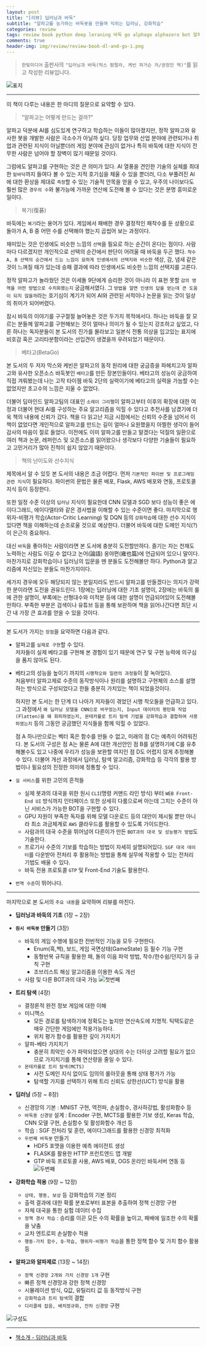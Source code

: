 ```yaml
---  
layout: post  
title: "[리뷰] 딥러닝과 바둑"  
subtitle: "알파고를 능가하는 바둑봇을 만들며 익히는 딥러닝, 강화학습"  
categories: review  
tags: review book python deep leraning 바둑 go alphago alphazero bot 알파고 알파고제로
comments: true  
header-img: img/review/review-book-dl-and-go-1.png
---  
```

  
> `한빛미디어` 출판사의 `"딥러닝과 바둑(막스 펌펄라, 케빈 퍼거슨 저/권정민 역)"`를 읽고 작성한 리뷰입니다.  

![표지](https://telegeam.github.io/assets/img/review/review-book-dl-and-go-1.png)  

---

이 책이 다루는 내용은 한 마디의 질문으로 요약할 수 있다.

> "알파고는 어떻게 만드는 걸까?"

알파고 덕분에 AI를 심도있게 연구하고 학습하는 이들이 많아졌지만, 정작 알파고와 유사한 봇을 개발한 사람은 극소수가 아닐까 싶다. 당장 업무와 산업 분야에 관련되거나 취업과 관련된 지식이 아닐뿐더러 게임 분야에 관심이 없거나 특히 바둑에 대한 지식이 전무한 사람은 넘어야 할 장벽이 많기 때문일 것이다.

그럼에도 알파고를 구현하는 것은 큰 의미가 있다. AI 열풍을 견인한 기술의 실체를 최대한 `밑바닥`까지 들여다 볼 수 있는 지적 호기심을 채울 수 있을 뿐더러, 다소 부풀려진 AI에 대한 환상을 제대로 `측정`할 수 있는 기술적 안목을 얻을 수 있고, 우주의 나이보다도 훨씬 많은 `경우의 수`와 불가능에 가까운 연산에 도전해 볼 수 있다는 것은 분명 흥미로운 일이다.


> 복기(復碁)

바둑에는 `복기`라는 용어가 있다. 게임에서 패배한 경우 결정적인 패착수를 둔 상황으로 돌아가 A, B 중 어떤 수를 선택해야 했는지 곱씹어 보는 과정이다. 

재미있는 것은 인생에도 비슷한 느낌의 `선택`을 필요로 하는 순간이 온다는 점이다. 사람마다 다르겠지만 개인적으로 선택의 순간에서 판단이 어려울 때 바둑을 두곤 했다. `착수 A, B 선택의 순간에서 드는 느낌이 묘하게 인생에서의 선택지와 비슷한` 색상, 감, 냄새 같은 것이 느껴질 때가 있는데 승패 결과에 따라 인생에서도 비슷한 느낌의 선택지를 고른다. 

정작 알파고가 놀라웠던 것은 이세돌 9단에게 승리한 것이 아니라 이 표현 못할 `감의 영역을 어떤 방법으로 수치화했는지` 궁금해서였다. 그 `방법을 알면 인생의 답을 얻는데 큰 도움이 되지 않을까`라는 호기심이 계기가 되어 AI와 관련된 서적이나 논문을 읽는 것이 일상의 취미가 되어버렸다.

잠시 바둑의 이야기를 구구절절 늘어놓은 것은 두가지 목적에서다. 하나는 바둑을 잘 모르는 분들께 알파고를 구현해보는 것이 얼마나 의미가 될 수 있는지 강조하고 싶었고, 다른 하나는 독자분들이 본 도서의 진가를 몰라보고 일본식 전통 의상을 입고있는 표지에 비호감 혹은 고리타분함이라는 선입견이 생겼을까 우려되었기 때문이다.


> 베타고(BetaGo)

본 도서의 두 저자 막스와 케빈은 알파고의 동작 원리에 대한 궁금증을 파헤치고자 알파고와 유사한 오픈소스 바둑봇인 `베타고`를 만든 장본인들이다. 베타고의 성능이 궁금하여 직접 겨뤄봤는데 나는 고작 타이젬 바둑 2단의 실력이기에 베타고의 실력을 가늠할 수는 없었지만 초고수의 느낌은 지울 수 없었다. 

더불어 딥마인드 알파고팀의 대표인 `소레이 그리펠`이 알파고부터 이후의 확장에 대한 여정과 더불어 현대 AI를 구성하는 주요 알고리즘을 익힐 수 있다고 추천사를 남겼기에 더욱 책의 내용에 신뢰가 갔다. 책을 다 읽고난 지금 시점에서는 신뢰의 수준을 넘어서 이 책이 없었다면 개인적으로 알파고를 만드는 길이 얼마나 요원했을지 아찔한 생각이 들어 감사의 마음이 절로 들었다. 이전에도 이미 알파고를 만들고 말겠다는 덕질의 일환으로 여러 책과 논문, 레퍼런스 및 오픈소스를 읽어왔으나 생각보다 다양한 기술들이 필요하고 고민거리가 많아 진척이 쉽지 않았기 때문이다.


> 책의 난이도와 선수지식

제목에서 알 수 있듯 본 도서의 내용은 조금 어렵다. 먼저 `기본적인 파이썬 및 프로그래밍 관련 지식`이 필요하다. 파이썬의 문법은 물론 배포, Flask, AWS 배포와 연동, 프로토콜 지식 등이 등장한다. 

또한 일정 수준 이상의 `딥러닝` 지식이 필요한데 CNN 모델과 SGD 보다 성능이 좋은 에이다그래드, 에이다델타와 같은 경사법을 이해할 수 있는 수준이면 좋다. 마지막으로 행위자-비평가 학습(Actor-Critic Learning) 및 DQN 등의 `강화학습`에 대한 선수 지식이 있다면 책을 이해하는데 순조로울 것으로 예상한다. 더불어 바둑에 대한 도메인 지식(?)이 은근히 중요하다.

대신 `바둑`을 좋아하는 사람이라면 본 도서에 충분히 도전할만하다. 즐기는 자는 천재도 노력하는 사람도 이길 수 없다고 논어(論語) 옹야편(雍也篇)에 언급되어 있으니 말이다. 마찬가지로 강화학습이나 딥러닝의 입문을 뗀 분들도 도전해볼만 하다. Python과 알고리즘에 자신있는 분들도 마찬가지이다. 

세가지 경우에 모두 해당되지 않는 분일지라도 반드시 알파고를 만들겠다는 의지가 강력한 분이라면 도전을 권유드린다. 1장에는 딥러닝에 대한 기초 설명이, 2장에는 바둑의 룰에 관한 설명이, 부록에는 선형대수와 미적분 등에 대한 설명이 언급되어있어 도전해볼 만하다. 부족한 부분은 검색이나 유튜브 등을 통해 보완하며 책을 읽어나간다면 최단 시간 내 가장 큰 효과를 얻을 수 있을 것이다.

---

본 도서가 가지는 `장점`을 요약하면 다음과 같다. 

* 알파고를 `실제로 구현`할 수 있다.  
  저자들이 실제 베타고를 구현해 본 경험이 있기 때문에 연구 및 구현 능력에 의구심을 품지 않아도 된다. 

* 베타고의 성능을 높이기 까지의 `시행착오와 일련의 과정들`이 잘 녹아있다.  
  처음부터 알파고제로 수준의 동작방식이나 원리를 설명하고 구현체의 소스를 설명하는 방식으로 구성되었다고 한들 충분히 가치있는 책이 되었을것이다. 
  
  하지만 본 도서는 한 단계 더 나아가 저자들이 겪었던 시행 착오들을 언급하고 있다. 그 과정에서 `왜 딥러닝 모델을 CNN으로 바꾸었는지, Input 데이터의 평탄화 작업(Flatten)을 왜 회피하였는지, 몬테카를로 트리 탐색 기법을 강화학습과 결합하여 사용하였는지` 등의 그동안 궁금했던 지식들을 함께 익힐 수 있었다.

  점 A 하나만으로는 벡터 혹은 함수를 만들 수 없고, 미래의 점 C는 예측이 어려워진다. 본 도서의 구성은 점 A는 물론 A에 대한 개선안인 점 B를 설명하기에 C를 유추해볼수도 있고 나중에 우리가 성능을 보완할 여지인 점 D도 어렵지 않게 추정해볼 수 있다. 더불어 개선 과정에서 딥러닝, 탐색 알고리즘, 강화학습 등 각각의 활용 방법이나 필요성의 진정한 의미에 정통할 수 있다.

* `실 서비스`를 위한 고민의 흔적들  
  - 실제 봇과의 대국을 위한 원시 `CLI`(명령 커맨드 라인 방식) 부터 `WEB Front-End UI` 방식까지 인터페이스 또한 상세히 다룸으로써 아는데 그치는 수준이 아닌 서비스가 가능한 BOT을 구현할 수 있다.
  - GPU 자원이 부족한 독자를 위해 모델 다운로드 등의 대안이 제시될 뿐만 아니라 최소 과금체계로 `AWS` 클라우드를 활용할 수 있도록 가이드한다.
  - 사람과의 대국 수준을 뛰어넘어 다른이가 만든 `BOT과의 대국 및 성능평가 방법`도 기술한다.
  - 프로기사 수준의 기보를 학습하는 방법이 자세히 설명되어있다. `SGF 대국 데이터`를 다운받아 전처리 후 활용하는 방법을 통해 실무에 적용할 수 있는 전처리 기법도 배울 수 있다.
  - 바둑 전용 프로토콜 `GTP` 및 Front-End 기술도 활용한다.

* `번역 수준`이 뛰어나다.

---

마지막으로 본 도서의 `주요 내용`을 요약하며 리뷰를 마친다.

* __딥러닝과 바둑의 기초__ (1장 ~ 2장)  

* __`원시 바둑봇` 만들기__ (3장)  
  - 바둑의 게임 수행에 필요한 전반적인 기능을 모두 구현한다.
    + Enum(흑,백), 보드, 게임 국면상태(GameState) 등 필수 기능 구현
    + 동형반복 규칙을 활용한 패, 돌의 이음 파악 방법, 착수/한수쉼/던지기 등 규칙 구현
    + 조브리스트 해싱 알고리즘을 이용한 속도 개선
  - 사람 및 다른 BOT과의 대국 가능
  ![첫번째](https://telegeam.github.io/assets/img/review/review-book-dl-and-go-4.png) 

* __트리 탐색__ (4장)  
  - 결정론적 완전 정보 게임에 대한 이해
  - 미니맥스
    + 모든 경로를 탐색하기에 정확도는 높지만 연산속도에 치명적. 틱택도같은 매우 간단한 게임에만 적용가능하다.
    + 위치 평가 함수를 활용한 깊이 가지치기
  - 알파-베타 가지치기
    + 충분히 최악인 수가 파악되었으면 상대의 수는 더이상 고려할 필요가 없으므로 가지치기를 통해 연산량을 줄일 수 있다.
  - `몬테카를로 트리 탐색(MCTS)`
    + 사전 도메인 지식 없이도 임의의 롤아웃을 통해 상태 평가가 가능
    + 탐색할 가지를 선택하기 위해 트리 신뢰도 상한선(UCT) 방식을 활용

* __딥러닝__ (5장 ~ 8장)  
  - 신경망의 기본 : MNIST 구현, 역전파, 손실함수, 경사하강법, 활성화함수 등 
  - `바둑용 신경망` 설계 : Encoder 구현, MCTS를 활용한 기보 생성, Keras 학습, CNN 모델 구현, 손실함수 및 활성화함수 개선 등
  - 학습 : SGF 전처리 및 훈련, 에이다그래드를 활용한 신경망 최적화
  - `두번째 바둑봇` 만들기
    + HDF5 포맷을 이용한 예측 에이전트 생성
    + FLASK를 활용한 HTTP 프런트엔드 앱 개발
    + GTP 바둑 프로토콜 사용, AWS 배포, OGS 온라인 바둑서버 연동 등
    ![두번째](https://telegeam.github.io/assets/img/review/review-book-dl-and-go-3.png) 

* __강화학습 적용__ (9장 ~ 12장)  
  - `상태, 행동, 보상` 등 강화학습의 기본 정리
  - 출력 결과에 대한 확률 분포로부터 표본을 추출하여 정책 신경망 구현
  - 자체 대국을 통한 실험 데이터 수집
  - `정책 경사 학습` : 승리를 이끈 모든 수의 확률을 높이고, 패배에 일조한 수의 확률을 낮춤
  - 교차 엔트로피 손실함수 적용
  - `행동-가치 함수, Q-학습, 행위자-비평가 학습`을 통한 정책 함수 및 가치 함수 활용 등

* __알파고와 알파제로__ (13장 ~ 14장)  
  - `정책 신경망 2개와 가치 신경망 1개` 구현
  - 빠른 정책 신경망과 강한 정책 신경망 
  - 시뮬레이션 방식, Q값, 유틸리티 값 등 동작방식 구현
  - `강화학습과 트리 탐색`의 결합
  - `디리클레 잡음, 배치정규화, 잔차 신경망` 구현

![구성도](https://telegeam.github.io/assets/img/review/review-book-dl-and-go-2.png) 

---

* [책소개 - 딥러닝과 바둑](http://www.yes24.com/Product/Goods/90323579?scode=032&OzSrank=1)


